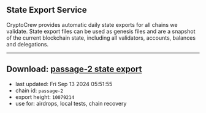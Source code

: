 ## State Export Service
CryptoCrew provides automatic daily state exports for all chains we validate. State export files can be used as genesis files and are a snapshot of the current blockchain state, including all validators, accounts, balances and delegations.

---
**Download: [passage-2 state export](https://dl-eu2.ccvalidators.com/SERVICE/passage/passage-2_export_10079214.json)**
---

- last updated: Fri Sep 13 2024 05:51:55
- chain id: `passage-2`
- export height: `10079214`
- use for: airdrops, local tests, chain recovery
